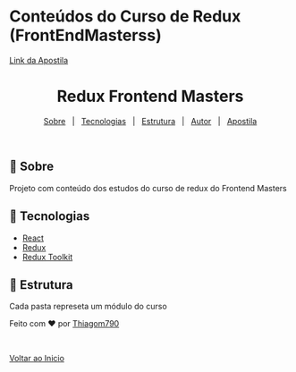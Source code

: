 # Conteúdos do Curso de Redux (FrontEndMasterss)

[Link da Apostila](https://stevekinney.github.io/redux-fundamentals/)

<h1 align="center">Redux Frontend Masters</h1>

<p align="center">
  <a href="#dart-sobre">Sobre</a> &#xa0; | &#xa0; 
  <a href="#rocket-tecnologias">Tecnologias</a> &#xa0; | &#xa0;
  <a href="#file_folder-estrutura">Estrutura</a> &#xa0; | &#xa0;
  <a href="https://github.com/Thiagom790" target="_blank">Autor</a> &#xa0; | &#xa0;
  <a href="https://stevekinney.github.io/redux-fundamentals/" target="_blank">Apostila</a>
</p>

<br>

## :dart: Sobre

Projeto com conteúdo dos estudos do curso de redux do Frontend Masters

## :rocket: Tecnologias

- [React](https://pt-br.reactjs.org/)
- [Redux](https://redux.js.org/)
- [Redux Toolkit](https://redux-toolkit.js.org/)

## :file_folder: Estrutura

Cada pasta represeta um módulo do curso

Feito com :heart: por <a href="https://github.com/Thiagom790" target="_blank">Thiagom790</a>

&#xa0;

<a href="#top">Voltar ao Inicio</a>
